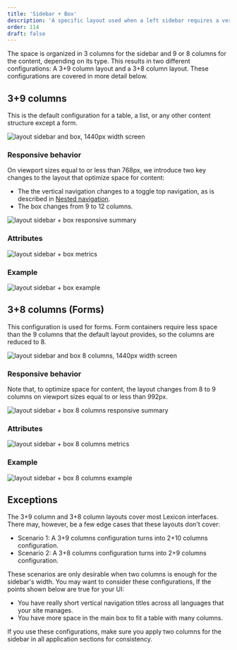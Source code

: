 ```yaml
---
title: 'Sidebar + Box'
description: 'A specific layout used when a left sidebar requires a vertical navigation.'
order: 114
draft: false
---
```


The space is organized in 3 columns for the sidebar and 9 or 8 columns for the content, depending on its type. This results in two different configurations: A 3+9 column layout and a 3+8 column layout. These configurations are covered in more detail below.

## 3+9 columns

This is the default configuration for a table, a list, or any other content structure except a form.

![layout sidebar and box, 1440px width screen](/images/lexicon/layoutSidebar.jpg)

### Responsive behavior

On viewport sizes equal to or less than 768px, we introduce two key changes to the layout that optimize space for content:

-   The the vertical navigation changes to a toggle top navigation, as is described in [Nested navigation](../../../core-components/Navigation/verticalNav).
-   The box changes from 9 to 12 columns.

![layout sidebar + box responsive summary](/images/lexicon/layoutsidebarsummary.jpg)

### Attributes

![layout sidebar + box metrics](/images/lexicon/layoutsidebarmetrics.jpg)

### Example

![layout sidebar + box example](/images/lexicon/layoutsidebarexample.jpg)

## 3+8 columns (Forms)

This configuration is used for forms. Form containers require less space than the 9 columns that the default layout provides, so the columns are reduced to 8.

![layout sidebar and box 8 columns, 1440px width screen](/images/lexicon/layoutSidebarBox8.jpg)

### Responsive behavior

Note that, to optimize space for content, the layout changes from 8 to 9 columns on viewport sizes equal to or less than 992px.

![layout sidebar + box 8 columns responsive summary](/images/lexicon/layoutsidebarbox8summary.jpg)

### Attributes

![layout sidebar + box 8 columns metrics](/images/lexicon/layoutsidebarbox8metrics.jpg)

### Example

![layout sidebar + box 8 columns example](/images/lexicon/layoutsidebarbox8example.jpg)

## Exceptions

The 3+9 column and 3+8 column layouts cover most Lexicon interfaces. There may, however, be a few edge cases that these layouts don't cover:

-   Scenario 1: A 3+9 columns configuration turns into 2+10 columns configuration.
-   Scenario 2: A 3+8 columns configuration turns into 2+9 columns configuration.

These scenarios are only desirable when two columns is enough for the sidebar's width. You may want to consider these configurations, If the points shown below are true for your UI:

-   You have really short vertical navigation titles across all languages that your site manages.
-   You have more space in the main box to fit a table with many columns.

If you use these configurations, make sure you apply two columns for the sidebar in all application sections for consistency.
